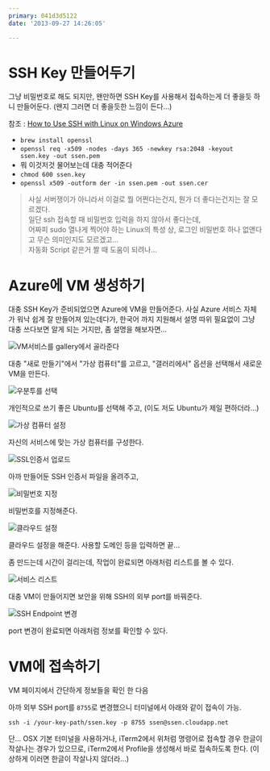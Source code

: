 ```yaml
---
primary: 041d3d5122
date: '2013-09-27 14:26:05'

---
```


# SSH Key 만들어두기

그냥 비밀번호로 해도 되지만, 왠만하면 SSH Key를 사용해서 접속하는게 더 좋을듯 하니 만들어둔다. (왠지 그러면 더 좋을듯한 느낌이 든다...)

참조 : [How to Use SSH with Linux on Windows Azure](http://www.windowsazure.com/en-us/manage/linux/how-to-guides/ssh-into-linux/?fb=ko-kr)

- `brew install openssl`
- `openssl req -x509 -nodes -days 365 -newkey rsa:2048 -keyout ssen.key -out ssen.pem`
- 뭐 이것저것 물어보는데 대충 적어준다
- `chmod 600 ssen.key`
- `openssl x509 -outform der -in ssen.pem -out ssen.cer`

> 사실 서버쟁이가 아니라서 이걸로 뭘 어쩐다는건지, 뭔가 더 좋다는건지는 잘 모르겠다.    
> 일단 ssh 접속할 때 비밀번호 입력을 하지 않아서 좋다는데,     
> 어짜피 sudo 열나게 찍어야 하는 Linux의 특성 상, 로그인 비밀번호 하나 없앤다고 무슨 의미인지도 모르겠고...    
> 자동화 Script 같은거 짤 때 도움이 되려나... 


# Azure에 VM 생성하기

대충 SSH Key가 준비되었으면 Azure에 VM을 만들어준다. 사실 Azure 서비스 자체가 워낙 쉽게 잘 만들어져 있는데다가, 한국어 까지 지원해서 설명 따위 필요없이 그냥 대충 쓰다보면 알게 되는 거지만, 좀 설명을 해보자면...

![VM서비스를 gallery에서 골라준다][make-vm-with-gallery]

대충 "새로 만들기"에서 "가상 컴퓨터"를 고르고, "갤러리에서" 옵션을 선택해서 새로운 VM을 만든다.

![우분투를 선택][select-ubuntu]

개인적으로 쓰기 좋은 Ubuntu를 선택해 주고, (이도 저도 Ubuntu가 제일 편하더라...)

![가상 컴퓨터 설정][vm-setting-1]

자신의 서비스에 맞는 가상 컴퓨터를 구성한다.

![SSL인증서 업로드][vm-setting-2]

아까 만들어둔 SSH 인증서 파일을 올려주고,

![비밀번호 지정][vm-setting-3]

비밀번호를 지정해준다.

![클라우드 설정][set-cloud]

클라우드 설정을 해준다. 사용할 도메인 등을 입력하면 끝...

좀 만드는데 시간이 걸리는데, 작업이 완료되면 아래처럼 리스트를 볼 수 있다.

![서비스 리스트][cloud-list]

대충 VM이 만들어지면 보안을 위해 SSH의 외부 port를 바꿔준다.

![SSH Endpoint 변경][change-endpoint]

port 변경이 완료되면 아래처럼 정보를 확인할 수 있다.



# VM에 접속하기 

VM 페이지에서 간단하게 정보들을 확인 한 다음

아까 외부 SSH port를 `8755`로 변경했으니 터미널에서 아래와 같이 접속이 가능.

`ssh -i /your-key-path/ssen.key -p 8755 ssen@ssen.cloudapp.net`

단... OSX 기본 터미널을 사용하거나, iTerm2에서 위처럼 명령어로 접속할 경우 한글이 작살나는 경우가 있으므로, iTerm2에서 Profile을 생성해서 바로 접속하도록 한다. (이상하게 이러면 한글이 작살나지 않더라...)



[make-vm-with-gallery]: /files/captures/20130927/082749.png
[select-ubuntu]: /files/captures/20130927/082802.png
[vm-setting-1]: /files/captures/20130927/082911.png
[vm-setting-2]: /files/captures/20130927/082946.png
[vm-setting-3]: /files/captures/20130927/083009.png
[set-cloud]: /files/captures/20130927/083028.png
[set-endpoint]: /files/captures/20130927/083438.png
[cloud-list]: /files/captures/20130927/083551.png
[change-endpoint]: /files/captures/20130927/084213.png
[define-ssh-info]: /files/captures/20130927/084229.png